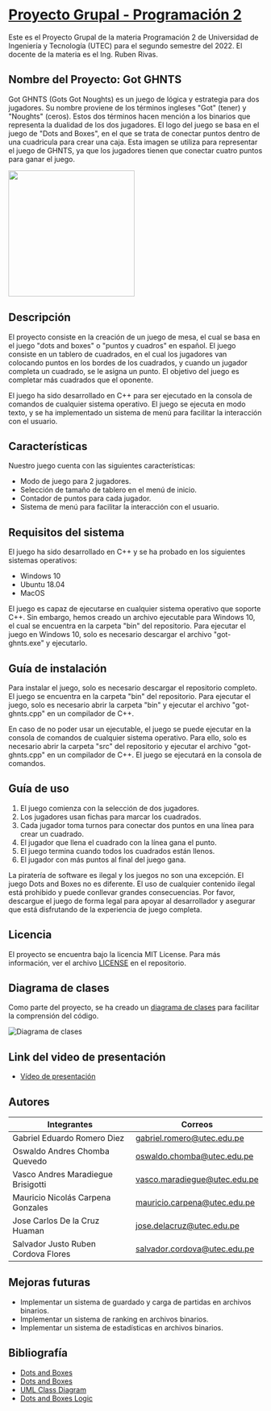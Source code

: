 # [Proyecto Grupal - Programación 2](https://github.com/gabrielromerod/proyectoprogra2)
Este es el Proyecto Grupal de la materia Programación 2 de Universidad de Ingeniería y Tecnología (UTEC) para el segundo semestre del 2022.
El docente de la materia es el Ing. Ruben Rivas.

## Nombre del Proyecto: Got GHNTS
Got GHNTS (Gots Got Noughts) es un juego de lógica y estrategia para dos jugadores. Su nombre proviene de los términos ingleses "Got" (tener) y "Noughts" (ceros). Estos dos términos hacen mención a los binarios que representa la dualidad de los dos jugadores. El logo del juego se basa en el juego de "Dots and Boxes", en el que se trata de conectar puntos dentro de una cuadricula para crear una caja. Esta imagen se utiliza para representar el juego de GHNTS, ya que los jugadores tienen que conectar cuatro puntos para ganar el juego.

<img src="https://i.imgur.com/FN3c2t6.png" width="250">

## Descripción
El proyecto consiste en la creación de un juego de mesa, el cual se basa en el juego "dots and boxes" o "puntos y cuadros" en español. El juego consiste en un tablero de cuadrados, en el cual los jugadores van colocando puntos en los bordes de los cuadrados, y cuando un jugador completa un cuadrado, se le asigna un punto. El objetivo del juego es completar más cuadrados que el oponente.

El juego ha sido desarrollado en C++ para ser ejecutado en la consola de comandos de cualquier sistema operativo. El juego se ejecuta en modo texto, y se ha implementado un sistema de menú para facilitar la interacción con el usuario.

## Características
Nuestro juego cuenta con las siguientes características:
- Modo de juego para 2 jugadores.
- Selección de tamaño de tablero en el menú de inicio.
- Contador de puntos para cada jugador.
- Sistema de menú para facilitar la interacción con el usuario.

## Requisitos del sistema
El juego ha sido desarrollado en C++ y se ha probado en los siguientes sistemas operativos:
- Windows 10
- Ubuntu 18.04
- MacOS

El juego es capaz de ejecutarse en cualquier sistema operativo que soporte C++. Sin embargo, hemos creado un archivo ejecutable para Windows 10, el cual se encuentra en la carpeta "bin" del repositorio. Para ejecutar el juego en Windows 10, solo es necesario descargar el archivo "got-ghnts.exe" y ejecutarlo.

## Guía de instalación
Para instalar el juego, solo es necesario descargar el repositorio completo. El juego se encuentra en la carpeta "bin" del repositorio. Para ejecutar el juego, solo es necesario abrir la carpeta "bin" y ejecutar el archivo "got-ghnts.cpp" en un compilador de C++.

En caso de no poder usar un ejecutable, el juego se puede ejecutar en la consola de comandos de cualquier sistema operativo. Para ello, solo es necesario abrir la carpeta "src" del repositorio y ejecutar el archivo "got-ghnts.cpp" en un compilador de C++. El juego se ejecutará en la consola de comandos.

## Guía de uso
1. El juego comienza con la selección de dos jugadores.
2. Los jugadores usan fichas para marcar los cuadrados.
3. Cada jugador toma turnos para conectar dos puntos en una línea para crear un cuadrado.
4. El jugador que llena el cuadrado con la línea gana el punto.
5. El juego termina cuando todos los cuadrados están llenos.
6. El jugador con más puntos al final del juego gana.

La piratería de software es ilegal y los juegos no son una excepción. El juego Dots and Boxes no es diferente. El uso de cualquier contenido ilegal está prohibido y puede conllevar grandes consecuencias. Por favor, descargue el juego de forma legal para apoyar al desarrollador y asegurar que está disfrutando de la experiencia de juego completa.

## Licencia
El proyecto se encuentra bajo la licencia MIT License. Para más información, ver el archivo [LICENSE](./LICENSE) en el repositorio.

## Diagrama de clases
Como parte del proyecto, se ha creado un [diagrama de clases](https://github.com/gabrielromerod/proyectoprogra2/blob/main/src/img/diagrama.jpeg) para facilitar la comprensión del código. 

![Diagrama de clases](https://i.imgur.com/ZzzYBhl.jpeg)

## Link del video de presentación
- [Vídeo de presentación](https://www.youtube.com/watch?v=deoB88pbE7U)

## Autores
| Integrantes  | Correos |
| ------------- | ------------- |
| Gabriel Eduardo Romero Diez | gabriel.romero@utec.edu.pe |
| Oswaldo Andres Chomba Quevedo | oswaldo.chomba@utec.edu.pe |
| Vasco Andres Maradiegue Brisigotti | vasco.maradiegue@utec.edu.pe |
| Mauricio Nicolás Carpena Gonzales | mauricio.carpena@utec.edu.pe |
| Jose Carlos De la Cruz Huaman | jose.delacruz@utec.edu.pe |
| Salvador Justo Ruben Cordova Flores | salvador.cordova@utec.edu.pe |

## Mejoras futuras
- Implementar un sistema de guardado y carga de partidas en archivos binarios.
- Implementar un sistema de ranking en archivos binarios.
- Implementar un sistema de estadísticas en archivos binarios.

## Bibliografía
- [Dots and Boxes](https://en.wikipedia.org/wiki/Dots_and_Boxes)
- [Dots and Boxes](https://www.mathsisfun.com/games/dots-and-boxes.html)
- [UML Class Diagram](https://www.uml-diagrams.org/class-diagrams-overview.html)
- [Dots and Boxes Logic](https://www.youtube.com/watch?v=KboGyIilP6k)